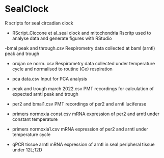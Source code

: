 # SealClock
R scripts for seal circadian clock

- RScript_Ciccone et al_seal clock and mitochondria
Rscritp used to analyse data and generate figures with RStudio

-bmal peak and through.csv
Respirometry data collected at baml (arntl) peak and trough

- orojan ce norm. csv
Respirometry data collected under temperature cycle and normalised to routine (Ce) respiration

- pca data.csv
Input for PCA analysis

- peak and trough march 2022.csv
PMT recordings for calculation of expected arntl peak and trough

- per2 and bmal1.csv
PMT recordings of per2 and arntl luciferase

- primers normoxia const.csv
mRNA expression of per2 and arntl under constant temperature

- primers normoxia1.csv
mRNA expression of per2 and arntl under temperature cycle

- qPCR tissue arntl
mRNA expression of arntl in seal peripheral tissue under 12L;12D 

